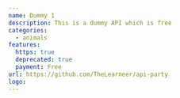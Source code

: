 ```yaml
---
name: Dummy 1
description: This is a dummy API which is free
categories:
  - animals
features:
  https: true
  deprecated: true
  payment: Free
url: https://github.com/TheLearneer/api-party
logo:
---
```

